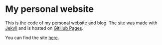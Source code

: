 # My personal website
This is the code of my personal website and blog. The site was made with [Jekyll](https://jekyllrb.com/) and is hosted on [GitHub Pages](https://pages.github.com/).

You can find the site [here](http://tobiashelmri.ch).
